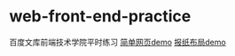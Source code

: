 # web-front-end-practice
百度文库前端技术学院平时练习
 [简单网页demo](http://githgub.github.io/web-front-end-practice/layout/page/practice.html)
 [报纸布局demo](http://githgub.github.io/web-front-end-practice/layout/page/newspaper.html)
